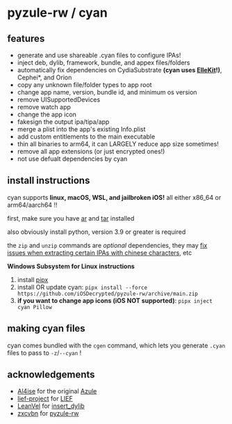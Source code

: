 # pyzule-rw / cyan

## features

- generate and use shareable .cyan files to configure IPAs!
- inject deb, dylib, framework, bundle, and appex files/folders
- automatically fix dependencies on CydiaSubstrate **(cyan uses [ElleKit](https://github.com/evelyneee/ellekit/)!)**, Cephei*, and Orion
- copy any unknown file/folder types to app root
- change app name, version, bundle id, and minimum os version
- remove UISupportedDevices
- remove watch app
- change the app icon
- fakesign the output ipa/tipa/app
- merge a plist into the app's existing Info.plist
- add custom entitlements to the main executable
- thin all binaries to arm64, it can LARGELY reduce app size sometimes!
- remove all app extensions (or just encrypted ones!)
- not use defualt dependencies by cyan

## install instructions

cyan supports **linux, macOS, WSL, and jailbroken iOS!** all either x86_64 or arm64/aarch64 !!

first, make sure you have [ar](https://command-not-found.com/ar) and [tar](https://command-not-found.com/tar) installed

also obviously install python, version 3.9 or greater is required

the `zip` and `unzip` commands are *optional* dependencies, they may [fix issues when extracting certain IPAs with chinese characters](https://github.com/asdfzxcvbn/pyzule-rw/wiki/file-does-not-exist-(executable)-%3F), etc

<b>Windows Subsystem for Linux instructions</b>
<ol>
  <li>install <a href="https://github.com/pypa/pipx?tab=readme-ov-file#install-pipx">pipx</a></li>
  <li>install OR update cyan: <code>pipx install --force https://github.com/iOSDecrypted/pyzule-rw/archive/main.zip</code></li>
  <li><b>if you want to change app icons (iOS NOT supported)</b>: <code>pipx inject cyan Pillow</code></li>
</ol>



## making cyan files

cyan comes bundled with the `cgen` command, which lets you generate `.cyan` files to pass to `-z`/`--cyan` !

## acknowledgements

- [Al4ise](https://github.com/Al4ise) for the original [Azule](https://github.com/Al4ise/Azule)
- [lief-project](https://github.com/lief-project) for [LIEF](https://github.com/lief-project/LIEF)
- [LeanVel](https://github.com/LeanVel) for [insert_dylib](https://github.com/LeanVel/insert_dylib)
- [zxcvbn](https://github.com/asdfzxcvbn) for [pyzule-rw](https://github.com/asdfzxcvbn/pyzule-rw)

